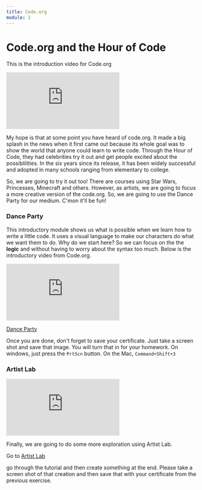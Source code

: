 ```yaml
---
title: Code.org
module: 2
---
```


# Code.org and the Hour of Code

This is the introduction video for Code.org

<div class="embed-responsive embed-responsive-16by9"><iframe class="embed-responsive-item" src="https://www.youtube.com/embed/bQilo5ecSX4" frameborder="0" allowfullscreen></iframe></div>

My hope is that at some point you have heard of code.org.  It made a big splash in the news when it first came out because its whole goal was to show the world that anyone could learn to write code.  Through the Hour of Code, they had celebrities try it out and get people excited about the possiblilities.  In the six years since its release, it has been widely successful and adopted in many schools ranging from elementary to college.

So, we are going to try it out too!  There are courses using Star Wars, Princesses, Minecraft and others.  However, as artists, we are going to focus a more creative version of the code.org. So, we are going to use the Dance Party for our medium.  C'mon it'll be fun!  

### Dance Party

This introductory module shows us what is possible when we learn how to write a little code. It uses a visual language to make our characters do what we want them to do.  Why do we start here?  So we can focus on the the **logic** and without having to worry about the syntax too much.  Below is the introductory video from Code.org.

<div class="embed-responsive embed-responsive-16by9"><iframe class="embed-responsive-item" src="https://www.youtube.com/embed/bVHSrWuROrk" frameborder="0" allowfullscreen></iframe></div>

<a href="https://studio.code.org/s/dance/stage/1/puzzle/1" target="_new">Dance Party</a>

Once you are done, don't forget to save your certificate.  Just take a screen shot and save that image. You will turn that in for your homework. On windows, just press the `PrtScn` button.  On the Mac,  `Command+Shift+3`

### Artist Lab

<div class="embed-responsive embed-responsive-16by9"><iframe class="embed-responsive-item" src="https://www.youtube.com/embed/dT-IT-WfBFY" frameborder="0" allowfullscreen></iframe></div>

Finally, we are going to do some more exploration using Artist Lab.  

Go to <a href="https://studio.code.org/s/artist/stage/1/puzzle/1" target="_new">Artist Lab</a>

go through the tutorial and then create something at the end. Please take a screen shot of that creation and then save that with your certificate from the previous exercise.